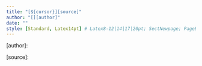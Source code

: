```yaml
---
title: "[${cursor}][source]"
author: "[][author]"
date: ""
style: [Standard, Latex14pt] # Latex8-12|14|17|20pt; SectNewpage; PageBreak; Include
---
```


[comment]: # "URLs"

[author]:

[source]:
